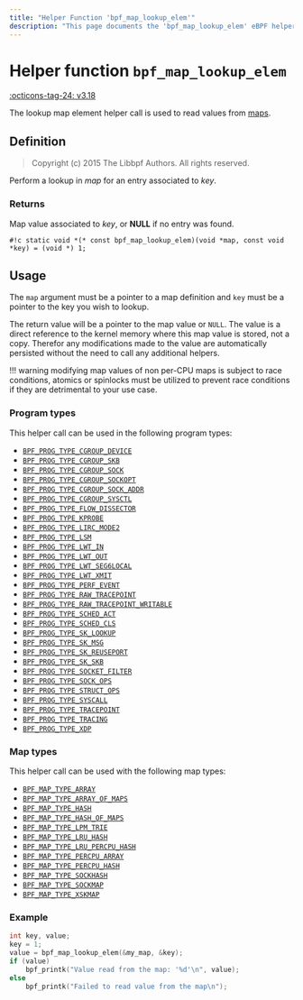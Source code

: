 ```yaml
---
title: "Helper Function 'bpf_map_lookup_elem'"
description: "This page documents the 'bpf_map_lookup_elem' eBPF helper function, including its definition, usage, program types that can use it, and examples."
---
```

# Helper function `bpf_map_lookup_elem`

<!-- [FEATURE_TAG](bpf_map_lookup_elem) -->
[:octicons-tag-24: v3.18](https://github.com/torvalds/linux/commit/0a542a86d73b1577e7d4f55fc95dcffd3fe62643)
<!-- [/FEATURE_TAG] -->

The lookup map element helper call is used to read values from [maps](../index.md#maps).

## Definition

> Copyright (c) 2015 The Libbpf Authors. All rights reserved.


<!-- [HELPER_FUNC_DEF] -->
Perform a lookup in _map_ for an entry associated to _key_.

### Returns

Map value associated to _key_, or **NULL** if no entry was found.

`#!c static void *(* const bpf_map_lookup_elem)(void *map, const void *key) = (void *) 1;`
<!-- [/HELPER_FUNC_DEF] -->

## Usage

The `map` argument must be a pointer to a map definition and `key` must be a pointer to the key you
wish to lookup.

The return value will be a pointer to the map value or `NULL`. The value is a direct reference to the kernel memory where this map value is stored, not a copy. Therefor any modifications made to the value are automatically persisted without the need to call any additional helpers.

!!! warning
    modifying map values of non per-CPU maps is subject to race conditions, atomics or spinlocks must be utilized to prevent race conditions if they are detrimental to your use case.
    <!-- TODO link to guide on memory access serialization -->


### Program types

This helper call can be used in the following program types:

<!-- DO NOT EDIT MANUALLY -->
<!-- [HELPER_FUNC_PROG_REF] -->
 * [`BPF_PROG_TYPE_CGROUP_DEVICE`](../program-type/BPF_PROG_TYPE_CGROUP_DEVICE.md)
 * [`BPF_PROG_TYPE_CGROUP_SKB`](../program-type/BPF_PROG_TYPE_CGROUP_SKB.md)
 * [`BPF_PROG_TYPE_CGROUP_SOCK`](../program-type/BPF_PROG_TYPE_CGROUP_SOCK.md)
 * [`BPF_PROG_TYPE_CGROUP_SOCKOPT`](../program-type/BPF_PROG_TYPE_CGROUP_SOCKOPT.md)
 * [`BPF_PROG_TYPE_CGROUP_SOCK_ADDR`](../program-type/BPF_PROG_TYPE_CGROUP_SOCK_ADDR.md)
 * [`BPF_PROG_TYPE_CGROUP_SYSCTL`](../program-type/BPF_PROG_TYPE_CGROUP_SYSCTL.md)
 * [`BPF_PROG_TYPE_FLOW_DISSECTOR`](../program-type/BPF_PROG_TYPE_FLOW_DISSECTOR.md)
 * [`BPF_PROG_TYPE_KPROBE`](../program-type/BPF_PROG_TYPE_KPROBE.md)
 * [`BPF_PROG_TYPE_LIRC_MODE2`](../program-type/BPF_PROG_TYPE_LIRC_MODE2.md)
 * [`BPF_PROG_TYPE_LSM`](../program-type/BPF_PROG_TYPE_LSM.md)
 * [`BPF_PROG_TYPE_LWT_IN`](../program-type/BPF_PROG_TYPE_LWT_IN.md)
 * [`BPF_PROG_TYPE_LWT_OUT`](../program-type/BPF_PROG_TYPE_LWT_OUT.md)
 * [`BPF_PROG_TYPE_LWT_SEG6LOCAL`](../program-type/BPF_PROG_TYPE_LWT_SEG6LOCAL.md)
 * [`BPF_PROG_TYPE_LWT_XMIT`](../program-type/BPF_PROG_TYPE_LWT_XMIT.md)
 * [`BPF_PROG_TYPE_PERF_EVENT`](../program-type/BPF_PROG_TYPE_PERF_EVENT.md)
 * [`BPF_PROG_TYPE_RAW_TRACEPOINT`](../program-type/BPF_PROG_TYPE_RAW_TRACEPOINT.md)
 * [`BPF_PROG_TYPE_RAW_TRACEPOINT_WRITABLE`](../program-type/BPF_PROG_TYPE_RAW_TRACEPOINT_WRITABLE.md)
 * [`BPF_PROG_TYPE_SCHED_ACT`](../program-type/BPF_PROG_TYPE_SCHED_ACT.md)
 * [`BPF_PROG_TYPE_SCHED_CLS`](../program-type/BPF_PROG_TYPE_SCHED_CLS.md)
 * [`BPF_PROG_TYPE_SK_LOOKUP`](../program-type/BPF_PROG_TYPE_SK_LOOKUP.md)
 * [`BPF_PROG_TYPE_SK_MSG`](../program-type/BPF_PROG_TYPE_SK_MSG.md)
 * [`BPF_PROG_TYPE_SK_REUSEPORT`](../program-type/BPF_PROG_TYPE_SK_REUSEPORT.md)
 * [`BPF_PROG_TYPE_SK_SKB`](../program-type/BPF_PROG_TYPE_SK_SKB.md)
 * [`BPF_PROG_TYPE_SOCKET_FILTER`](../program-type/BPF_PROG_TYPE_SOCKET_FILTER.md)
 * [`BPF_PROG_TYPE_SOCK_OPS`](../program-type/BPF_PROG_TYPE_SOCK_OPS.md)
 * [`BPF_PROG_TYPE_STRUCT_OPS`](../program-type/BPF_PROG_TYPE_STRUCT_OPS.md)
 * [`BPF_PROG_TYPE_SYSCALL`](../program-type/BPF_PROG_TYPE_SYSCALL.md)
 * [`BPF_PROG_TYPE_TRACEPOINT`](../program-type/BPF_PROG_TYPE_TRACEPOINT.md)
 * [`BPF_PROG_TYPE_TRACING`](../program-type/BPF_PROG_TYPE_TRACING.md)
 * [`BPF_PROG_TYPE_XDP`](../program-type/BPF_PROG_TYPE_XDP.md)
<!-- [/HELPER_FUNC_PROG_REF] -->

### Map types

This helper call can be used with the following map types:

<!-- DO NOT EDIT MANUALLY -->
<!-- [HELPER_FUNC_MAP_REF] -->
 * [`BPF_MAP_TYPE_ARRAY`](../map-type/BPF_MAP_TYPE_ARRAY.md)
 * [`BPF_MAP_TYPE_ARRAY_OF_MAPS`](../map-type/BPF_MAP_TYPE_ARRAY_OF_MAPS.md)
 * [`BPF_MAP_TYPE_HASH`](../map-type/BPF_MAP_TYPE_HASH.md)
 * [`BPF_MAP_TYPE_HASH_OF_MAPS`](../map-type/BPF_MAP_TYPE_HASH_OF_MAPS.md)
 * [`BPF_MAP_TYPE_LPM_TRIE`](../map-type/BPF_MAP_TYPE_LPM_TRIE.md)
 * [`BPF_MAP_TYPE_LRU_HASH`](../map-type/BPF_MAP_TYPE_LRU_HASH.md)
 * [`BPF_MAP_TYPE_LRU_PERCPU_HASH`](../map-type/BPF_MAP_TYPE_LRU_PERCPU_HASH.md)
 * [`BPF_MAP_TYPE_PERCPU_ARRAY`](../map-type/BPF_MAP_TYPE_PERCPU_ARRAY.md)
 * [`BPF_MAP_TYPE_PERCPU_HASH`](../map-type/BPF_MAP_TYPE_PERCPU_HASH.md)
 * [`BPF_MAP_TYPE_SOCKHASH`](../map-type/BPF_MAP_TYPE_SOCKHASH.md)
 * [`BPF_MAP_TYPE_SOCKMAP`](../map-type/BPF_MAP_TYPE_SOCKMAP.md)
 * [`BPF_MAP_TYPE_XSKMAP`](../map-type/BPF_MAP_TYPE_XSKMAP.md)
<!-- [/HELPER_FUNC_MAP_REF] -->

### Example

```c
int key, value;
key = 1;
value = bpf_map_lookup_elem(&my_map, &key);
if (value)
	bpf_printk("Value read from the map: '%d'\n", value);
else
	bpf_printk("Failed to read value from the map\n");
```
